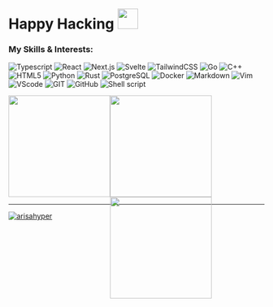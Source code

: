 
<h1>Happy Hacking <img width="40px" src="https://raw.githubusercontent.com/aemmadi/aemmadi/master/wave.gif"/> </h1>



### My Skills & Interests:
![Typescript](https://img.shields.io/badge/Typescript-00599C?style=for-the-badge&logo=typescript&logoColor=white)
![React](https://img.shields.io/badge/react-5FD3F3?style=for-the-badge&logo=react&logoColor=white)
![Next.js](https://img.shields.io/badge/Next.js-000?style=for-the-badge&logo=Next.js&logoColor=white)
![Svelte](https://img.shields.io/badge/svelte-F73C01?style=for-the-badge&logo=svelte&logoColor=white)
![TailwindCSS](https://img.shields.io/badge/Tailwindcss-38BDF9?style=for-the-badge&logo=tailwindcss&logoColor=white)
![Go](https://img.shields.io/badge/Go-00ADD8?style=for-the-badge&logo=go&logoColor=white)
![C++](https://img.shields.io/badge/C%2B%2B-00599C?style=for-the-badge&logo=c%2B%2B&logoColor=white)
![HTML5](https://img.shields.io/badge/HTML5-E34F26?style=for-the-badge&logo=html5&logoColor=white)
![Python](https://img.shields.io/badge/Python-14354C?style=for-the-badge&logo=python&logoColor=white)
![Rust](https://img.shields.io/badge/Rust-D0021B?style=for-the-badge&logo=rust&logoColor=white)
![PostgreSQL](https://img.shields.io/badge/Postgresql-2F5E8D?style=for-the-badge&logo=Postgresql&logoColor=white)
![Docker](https://img.shields.io/badge/Docker-0366AD?style=for-the-badge&logo=docker&logoColor=white)
![Markdown](https://img.shields.io/badge/Markdown-000000?style=for-the-badge&logo=markdown&logoColor=white)
![Vim](https://img.shields.io/badge/NeoVim-E34F8?style=for-the-badge&logo=neovim&logoColor=white)
![VScode](https://img.shields.io/badge/vscode-007ECD?style=for-the-badge&logo=visualstudiocode&logoColor=white)
![GIT](https://img.shields.io/badge/GIT-E44C30?style=for-the-badge&logo=git&logoColor=white "My main version control system")
![GitHub](https://img.shields.io/badge/GitHub-002?style=for-the-badge&logo=github&logoColor=white)
![Shell script](https://img.shields.io/badge/Shell_Script-121011?style=for-the-badge&logo=gnu-bash&logoColor=white)

<div style="height: 200px; display: flex;">
    <img style="height: 200px; display: inline;" src="https://media.tenor.com/aupMs7FV5tgAAAAC/samba-bocchi-the-rock.gif" />
    <div>
        <img style="height: 200px;" src="https://github-readme-stats.vercel.app/api/top-langs/?username=Arisahyper&layout=compact&theme=onedark" />
        <img style="height: 200px;" src="https://github-readme-stats.vercel.app/api?username=Arisahyper&show_icons=true&theme=onedark" />
    </div>
 </div>

---

<p align="left"> <a href="https://twitter.com/arisahyper" target="blank"><img src="https://img.shields.io/twitter/follow/arisahyper?logo=twitter&style=for-the-badge" alt="arisahyper" /></a> </p>
